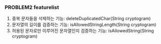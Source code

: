 ### PROBLEM2 featurelist

1. 중복 문자들을 삭제하는 기능: deleteDuplicatedChar(String cryptogram)
2. 문자열의 길이를 검증하는 기능: isAllowedStringLength(String cryptogram)
3. 허용된 문자로만 이루어진 문자열인지 검증하는 기능: isAllowedString(String cryptogram)
